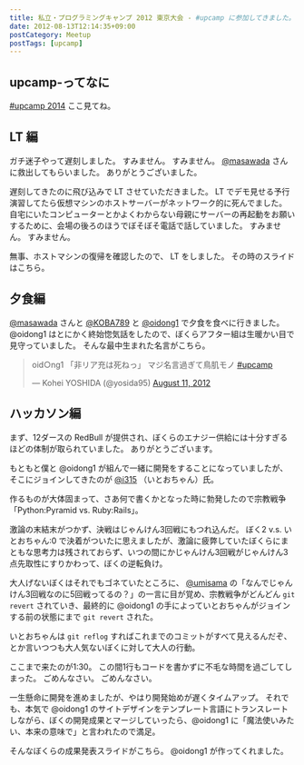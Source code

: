 ```yaml
---
title: 私立・プログラミングキャンプ 2012 東京大会 - #upcamp に参加してきました。
date: 2012-08-13T12:14:35+09:00
postCategory: Meetup
postTags: [upcamp]
---
```


## upcamp-ってなに

[#upcamp 2014](http://ya.spcamp.org/) ここ見てね。

## LT 編

ガチ迷子やって遅刻しました。
すみません。
すみません。
[@masawada](http://twitter.com/masawada) さんに救出してもらいました。
ありがとうございました。

遅刻してきたのに飛び込みで LT させていただきました。
LT でデモ見せる予行演習してたら仮想マシンのホストサーバーがネットワーク的に死んでました。
自宅にいたコンピューターとかよくわからない母親にサーバーの再起動をお願いするために、会場の後ろのほうでぼそぼそ電話で話していました。
すみません。
すみません。

無事、ホストマシンの復帰を確認したので、 LT をしました。
その時のスライドはこちら。

<script async class="speakerdeck-embed" data-id="502601229be99c000201eff3" data-ratio="1.299492385786802" src="http://speakerdeck.com/assets/embed.js"></script>

## 夕食編

[@masawada](http://twitter.com/masawada) さんと [@KOBA789](http://twitter.com/KOBA789) と [@oidong1](http://twitter.com/oidong1) で夕食を食べに行きました。
@oidong1 はとにかく終始惚気話をしたので、ぼくらアフター組は生暖かい目で見守っていました。
そんな最中生まれた名言がこちら。

<blockquote class="twitter-tweet" lang="en"><p lang="ja" dir="ltr">oid○ng1 「非リア充は死ねっ」 マジ名言過ぎて鳥肌モノ <a href="https://twitter.com/hashtag/upcamp?src=hash">#upcamp</a></p>&mdash; Kohei YOSHIDA (@yosida95) <a href="https://twitter.com/yosida95/status/234248352932446208">August 11, 2012</a></blockquote>

## ハッカソン編

まず、12ダースの RedBull が提供され、ぼくらのエナジー供給には十分すぎるほどの体制が取られていました。
ありがとうございます。

もともと僕と @oidong1 が組んで一緒に開発をすることになっていましたが、そこにジョインしてきたのが [@i315](http://twitter.com/i315) （いとおちゃん）氏。

作るものが大体固まって、さあ何で書くかとなった時に勃発したので宗教戦争「Python:Pyramid vs. Ruby:Rails」。

激論の末結末がつかず、決戦はじゃんけん3回戦にもつれ込んだ。
ぼく2 v.s. いとおちゃん:0 で決着がついたに思えましたが、激論に疲弊していたぼくらにまともな思考力は残されておらず、いつの間にかじゃんけん3回戦がじゃんけん3点先取性にすりかわって、ぼくの逆転負け。

大人げないぼくはそれでもゴネていたところに、 [@umisama](http://twitter.com/umisama) の「なんでじゃんけん3回戦なのに5回戦ってるの？」の一言に目が覚め、宗教戦争がどんどん `git revert` されていき、最終的に @oidong1 の手によっていとおちゃんがジョインする前の状態にまで `git revert` された。

いとおちゃんは `git reflog` すればこれまでのコミットがすべて見えるんだぞ、とか言いつつも大人気ないぼくに対して大人の行動。

ここまで来たのが1:30。
この間1行もコードを書かずに不毛な時間を過ごしてしまった。
ごめんなさい。
ごめんなさい。

一生懸命に開発を進めましたが、やはり開発始めが遅くタイムアップ。
それでも、本気で @oidong1 のサイトデザインをテンプレート言語にトランスレートしながら、ぼくの開発成果とマージしていったら、@oidong1 に「魔法使いみたい、本来の意味で」と言われたので満足。

そんなぼくらの成果発表スライドがこちら。
@oidong1 が作ってくれました。

<script async class="speakerdeck-embed" data-id="50286f119697ed0002015fc2" data-ratio="1.3333333333333333" src="http://speakerdeck.com/assets/embed.js"></script>
